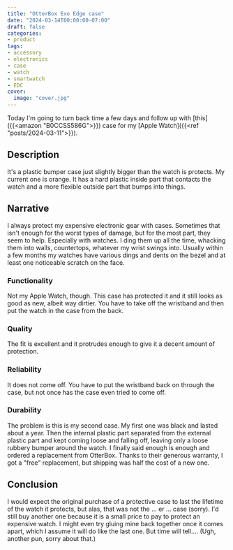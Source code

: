 ```yaml
---
title: "OtterBox Exo Edge case"
date: "2024-03-14T00:00:00-07:00"
draft: false
categories:
- product
tags:
- accessory
- electronics
- case
- watch
- smartwatch
- EDC
cover:
  image: "cover.jpg"
---
```

Today I'm going to turn back time a few days and follow up with [this]({{<amazon "B0CCSS586G">}}) case for my [Apple Watch]({{<ref "posts/2024-03-11">}}).
<!--more-->
## Description

It's a plastic bumper case just slightly bigger than the watch is protects. My current one is orange. It has a hard plastic inside part that contacts the watch and a more flexible outside part that bumps into things.

## Narrative

I always protect my expensive electronic gear with cases. Sometimes that isn't enough for the worst types of damage, but for the most part, they seem to help. Especially with watches. I ding them up all the time, whacking them into walls, countertops, whatever my wrist swings into. Usually within a few months my watches have various dings and dents on the bezel and at least one noticeable scratch on the face.

### Functionality

Not my Apple Watch, though. This case has protected it and it still looks as good as new, albeit way dirtier. You have to take off the wristband and then put the watch in the case from the back. 

### Quality

The fit is excellent and it protrudes enough to give it a decent amount of protection.

### Reliability

It does not come off. You have to put the wristband back on through the case, but not once has the case even tried to come off.

### Durability

The problem is this is my second case. My first one was black and lasted about a year. Then the internal plastic part separated from the external plastic part and kept coming loose and falling off, leaving only a loose rubbery bumper around the watch. I finally said enough is enough and ordered a replacement from OtterBox. Thanks to their generous warranty, I got a "free" replacement, but shipping was half the cost of a new one.

## Conclusion

I would expect the original purchase of a protective case to last the lifetime of the watch it protects, but alas, that was not the ... er ... case (sorry). I'd still buy another one because it is a small price to pay to protect an expensive watch. I might even try gluing mine back together once it comes apart, which I assume it will do like the last one. But time will tell.... (Ugh, another pun, sorry about that.)